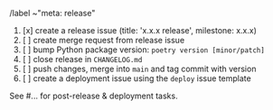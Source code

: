 /label ~"meta: release"

1. [x] create a release issue (title: 'x.x.x release', milestone: x.x.x)
1. [ ] create merge request from release issue
1. [ ] bump Python package version: `poetry version [minor/patch]`
1. [ ] close release in `CHANGELOG.md`
1. [ ] push changes, merge into `main` and tag commit with version
1. [ ] create a deployment issue using the `deploy` issue template

See #... for post-release & deployment tasks.
